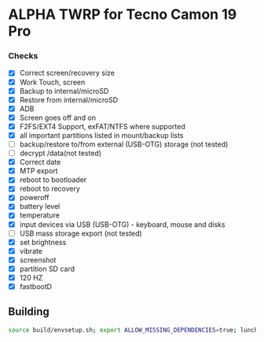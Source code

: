 # ALPHA TWRP for Tecno Camon 19 Pro

### Checks

- [X] Correct screen/recovery size
- [X] Work Touch, screen
- [X] Backup to internal/microSD
- [X] Restore from internal/microSD
- [X] ADB
- [X] Screen goes off and on
- [X] F2FS/EXT4 Support, exFAT/NTFS where supported
- [X] all important partitions listed in mount/backup lists
- [ ] backup/restore to/from external (USB-OTG) storage (not tested)
- [ ] decrypt /data(not tested)
- [X] Correct date
- [X] MTP export
- [X] reboot to bootloader
- [X] reboot to recovery
- [X] poweroff
- [X] battery level
- [X] temperature
- [X] input devices via USB (USB-OTG) - keyboard, mouse and disks
- [ ] USB mass storage export (not tested)
- [X] set brightness
- [X] vibrate
- [X] screenshot
- [X] partition SD card
- [X] 120 HZ
- [X] fastbootD

## Building

```bash
source build/envsetup.sh; export ALLOW_MISSING_DEPENDENCIES=true; lunch twrp_CI8n-eng && mka bootimage;
```
